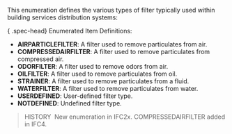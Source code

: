 ﻿This enumeration defines the various types of filter typically used within building services distribution systems:

{ .spec-head}
Enumerated Item Definitions:

* **AIRPARTICLEFILTER**: A filter used to remove particulates from air.
* **COMPRESSEDAIRFILTER**: A filter used to remove particulates from compressed air.
* **ODORFILTER**: A filter used to remove odors from air.
* **OILFILTER**: A filter used to remove particulates from oil.
* **STRAINER**: A filter used to remove particulates from a fluid.
* **WATERFILTER**: A filter used to remove particulates from water.
* **USERDEFINED**: User-defined filter type.
* **NOTDEFINED**: Undefined filter type.

> HISTORY&nbsp; New enumeration in IFC2x. COMPRESSEDAIRFILTER added in IFC4.